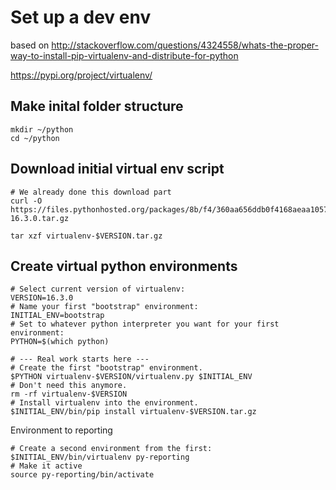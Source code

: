 

# Set up a dev env

based on 
http://stackoverflow.com/questions/4324558/whats-the-proper-way-to-install-pip-virtualenv-and-distribute-for-python

https://pypi.org/project/virtualenv/

## Make inital folder structure

~~~
mkdir ~/python
cd ~/python
~~~~

## Download initial virtual env script

~~~
# We already done this download part
curl -O https://files.pythonhosted.org/packages/8b/f4/360aa656ddb0f4168aeaa1057d8784b95d1ce12f34332c1cf52420b6db4e/virtualenv-16.3.0.tar.gz

tar xzf virtualenv-$VERSION.tar.gz
~~~

## Create virtual python environments

~~~
# Select current version of virtualenv:
VERSION=16.3.0
# Name your first "bootstrap" environment:
INITIAL_ENV=bootstrap
# Set to whatever python interpreter you want for your first environment:
PYTHON=$(which python)

# --- Real work starts here ---
# Create the first "bootstrap" environment.
$PYTHON virtualenv-$VERSION/virtualenv.py $INITIAL_ENV
# Don't need this anymore.
rm -rf virtualenv-$VERSION
# Install virtualenv into the environment.
$INITIAL_ENV/bin/pip install virtualenv-$VERSION.tar.gz
~~~

Environment to reporting

~~~
# Create a second environment from the first:
$INITIAL_ENV/bin/virtualenv py-reporting
# Make it active
source py-reporting/bin/activate
~~~